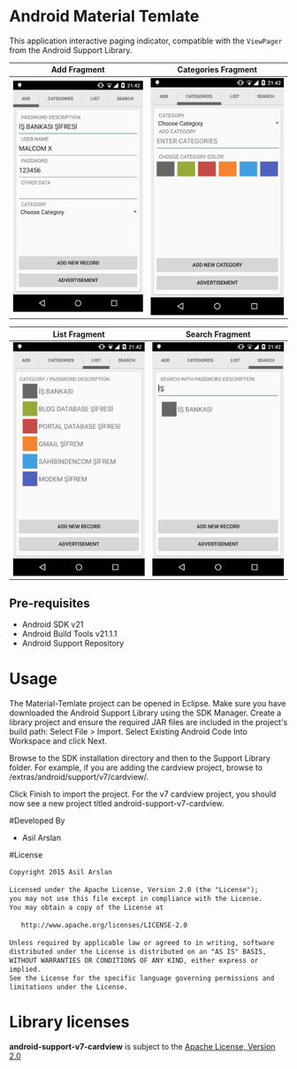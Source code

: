 # Android Material Temlate

This application interactive paging indicator, compatible with the `ViewPager` from the Android Support Library. 

| Add Fragment          | Categories Fragment             | 
|:-----------------------------:|:-----------------------------:|
| ![Android Material Temlate Screenshot 1](https://raw.githubusercontent.com/asilarslan/Material-Temlate/master/screenshots/add.png)              | ![Android Material Temlate Screenshot 2](https://raw.githubusercontent.com/asilarslan/Material-Temlate/master/screenshots/category.png)| 

| List Fragment          | Search Fragment             | 
|:-----------------------------:|:-----------------------------:|
| ![Android Material Temlate Screenshot 3](https://raw.githubusercontent.com/asilarslan/Material-Temlate/master/screenshots/list.png)| ![Android Material Temlate Screenshot 4](https://raw.githubusercontent.com/asilarslan/Material-Temlate/master/screenshots/searh.png)| 





Pre-requisites
--------------

- Android SDK v21
- Android Build Tools v21.1.1
- Android Support Repository


# Usage

The Material-Temlate project can be opened in Eclipse.
Make sure you have downloaded the Android Support Library using the SDK Manager.
Create a library project and ensure the required JAR files are included in the project's build path:
Select File > Import.
Select Existing Android Code Into Workspace and click Next.

Browse to the SDK installation directory and then to the Support Library folder. For example, if you are adding the cardview project, browse to /extras/android/support/v7/cardview/.

Click Finish to import the project. For the v7 cardview project, you should now see a new project titled android-support-v7-cardview.


#Developed By

* Asil Arslan 


#License

    Copyright 2015 Asil Arslan

    Licensed under the Apache License, Version 2.0 (the "License");
    you may not use this file except in compliance with the License.
    You may obtain a copy of the License at

       http://www.apache.org/licenses/LICENSE-2.0

    Unless required by applicable law or agreed to in writing, software
    distributed under the License is distributed on an "AS IS" BASIS,
    WITHOUT WARRANTIES OR CONDITIONS OF ANY KIND, either express or implied.
    See the License for the specific language governing permissions and
    limitations under the License.

Library licenses
================

__android-support-v7-cardview__ is subject to the [Apache License, Version 2.0][1]

[1]: http://apache.org/licenses/LICENSE-2.0.html

